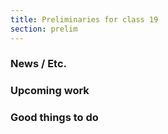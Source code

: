 ```yaml
---
title: Preliminaries for class 19
section: prelim
---
```

### News / Etc.

### Upcoming work

### Good things to do
